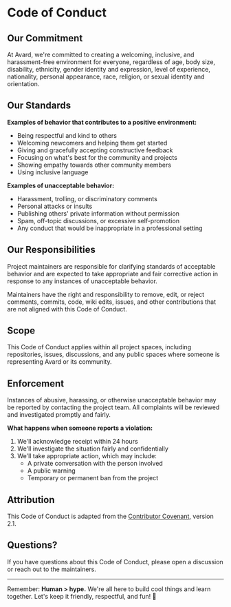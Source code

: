 # Code of Conduct

## Our Commitment

At Avard, we're committed to creating a welcoming, inclusive, and harassment-free environment for everyone, regardless of age, body size, disability, ethnicity, gender identity and expression, level of experience, nationality, personal appearance, race, religion, or sexual identity and orientation.

## Our Standards

**Examples of behavior that contributes to a positive environment:**

- Being respectful and kind to others
- Welcoming newcomers and helping them get started
- Giving and gracefully accepting constructive feedback
- Focusing on what's best for the community and projects
- Showing empathy towards other community members
- Using inclusive language

**Examples of unacceptable behavior:**

- Harassment, trolling, or discriminatory comments
- Personal attacks or insults
- Publishing others' private information without permission
- Spam, off-topic discussions, or excessive self-promotion
- Any conduct that would be inappropriate in a professional setting

## Our Responsibilities

Project maintainers are responsible for clarifying standards of acceptable behavior and are expected to take appropriate and fair corrective action in response to any instances of unacceptable behavior.

Maintainers have the right and responsibility to remove, edit, or reject comments, commits, code, wiki edits, issues, and other contributions that are not aligned with this Code of Conduct.

## Scope

This Code of Conduct applies within all project spaces, including repositories, issues, discussions, and any public spaces where someone is representing Avard or its community.

## Enforcement

Instances of abusive, harassing, or otherwise unacceptable behavior may be reported by contacting the project team. All complaints will be reviewed and investigated promptly and fairly.

**What happens when someone reports a violation:**

1. We'll acknowledge receipt within 24 hours
2. We'll investigate the situation fairly and confidentially
3. We'll take appropriate action, which may include:
   - A private conversation with the person involved
   - A public warning
   - Temporary or permanent ban from the project

## Attribution

This Code of Conduct is adapted from the [Contributor Covenant](https://www.contributor-covenant.org), version 2.1.

## Questions?

If you have questions about this Code of Conduct, please open a discussion or reach out to the maintainers.

---

Remember: **Human > hype.** We're all here to build cool things and learn together. Let's keep it friendly, respectful, and fun! 🚀 
